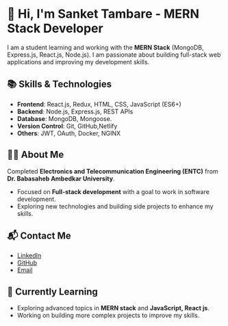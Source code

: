 # 👋 Hi, I'm  Sanket Tambare - MERN Stack Developer 

I am a student learning and working with the **MERN Stack** (MongoDB, Express.js, React.js, Node.js). I am passionate about building full-stack web applications and improving my development skills.

## 📚 Skills & Technologies


- **Frontend**: React.js, Redux, HTML, CSS, JavaScript (ES6+)
- **Backend**: Node.js, Express.js, REST APIs
- **Database**: MongoDB, Mongoose.
- **Version Control**: Git, GitHub,Netlify
- **Others**: JWT, OAuth, Docker, NGINX


## 🧑‍💻 About Me

 Completed **Electronics and Telecommunication Engineering (ENTC)** from **Dr. Babasaheb Ambedkar University**.
- Focused on **Full-stack development** with a goal to work in software development.
- Exploring new technologies and building side projects to enhance my skills.

## 📬 Contact Me

- [LinkedIn]( https://www.linkedin.com/in/sanket-tambare-7482a6354?utm_source=share&utm_campaign=share_via&utm_content=profile&utm_medium=android_app )
- [GitHub](https://github.com/sankettambare )
- [Email](sanketambare24@gmail.com)

## 🌱 Currently Learning

- Exploring advanced topics in **MERN stack** and **JavaScript, React js**.
- Working on building more complex projects to improve my skills.

